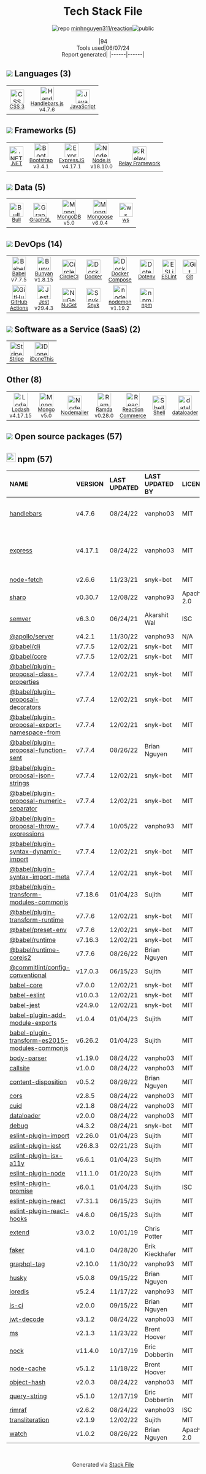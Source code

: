 <!--
&lt;--- Readme.md Snippet without images Start ---&gt;
## Tech Stack
minhnguyen311/reaction is built on the following main stack:

- [Handlebars.js](http://handlebarsjs.com/) – Templating Languages & Extensions
- [JavaScript](https://developer.mozilla.org/en-US/docs/Web/JavaScript) – Languages
- [.NET](http://www.microsoft.com/net/) – Frameworks (Full Stack)
- [Bootstrap](http://getbootstrap.com/) – Front-End Frameworks
- [ExpressJS](http://expressjs.com/) – Microframeworks (Backend)
- [Node.js](http://nodejs.org/) – Frameworks (Full Stack)
- [Relay Framework](https://facebook.github.io/relay/) – Javascript UI Libraries
- [Bull](https://github.com/OptimalBits/bull) – Background Processing
- [GraphQL](http://graphql.org/) – Query Languages
- [MongoDB](http://www.mongodb.com/) – Databases
- [Mongoose](http://mongoosejs.com/) – Object Document Mapper (ODM)
- [ws](https://github.com/websockets/ws) – Realtime Backend / API
- [Babel](http://babeljs.io/) – JavaScript Compilers
- [Bunyan](https://github.com/trentm/node-bunyan) – Logging Tools
- [CircleCI](https://circleci.com/) – Continuous Integration
- [Docker](https://www.docker.com/) – Virtual Machine Platforms & Containers
- [Docker Compose](https://github.com/docker/compose) – Container Tools
- [ESLint](http://eslint.org/) – Code Review
- [GitHub Actions](https://github.com/features/actions) – Continuous Integration
- [Jest](http://facebook.github.io/jest/) – Javascript Testing Framework
- [Snyk](https://snyk.io/) – Dependency Monitoring
- [nodemon](http://nodemon.io/) – node.js Application Monitoring
- [Stripe](https://stripe.com) – Payment Services
- [iDoneThis](https://idonethis.com/) – Team Task Management
- [Lodash](https://lodash.com) – Javascript Utilities & Libraries
- [Nodemailer](http://www.nodemailer.com/) – Transactional Email
- [Ramda](https://ramdajs.com/) – Javascript Utilities & Libraries
- [Reaction Commerce](https://reactioncommerce.com/) – Ecommerce
- [Shell](https://en.wikipedia.org/wiki/Shell_script) – Shells

Full tech stack [here](/techstack.md)

&lt;--- Readme.md Snippet without images End ---&gt;

&lt;--- Readme.md Snippet with images Start ---&gt;
## Tech Stack
minhnguyen311/reaction is built on the following main stack:

- <img width='25' height='25' src='https://img.stackshare.io/service/1143/Handlebars.png' alt='Handlebars.js'/> [Handlebars.js](http://handlebarsjs.com/) – Templating Languages & Extensions
- <img width='25' height='25' src='https://img.stackshare.io/service/1209/javascript.jpeg' alt='JavaScript'/> [JavaScript](https://developer.mozilla.org/en-US/docs/Web/JavaScript) – Languages
- <img width='25' height='25' src='https://img.stackshare.io/service/1014/IoPy1dce_400x400.png' alt='.NET'/> [.NET](http://www.microsoft.com/net/) – Frameworks (Full Stack)
- <img width='25' height='25' src='https://img.stackshare.io/service/1101/C9QJ7V3X.png' alt='Bootstrap'/> [Bootstrap](http://getbootstrap.com/) – Front-End Frameworks
- <img width='25' height='25' src='https://img.stackshare.io/service/1163/hashtag.png' alt='ExpressJS'/> [ExpressJS](http://expressjs.com/) – Microframeworks (Backend)
- <img width='25' height='25' src='https://img.stackshare.io/service/1011/n1JRsFeB_400x400.png' alt='Node.js'/> [Node.js](http://nodejs.org/) – Frameworks (Full Stack)
- <img width='25' height='25' src='https://img.stackshare.io/service/4155/Screen_Shot_2015_12_21_at_3_02_58_PM.png' alt='Relay Framework'/> [Relay Framework](https://facebook.github.io/relay/) – Javascript UI Libraries
- <img width='25' height='25' src='https://img.stackshare.io/service/9146/bull-logo.png' alt='Bull'/> [Bull](https://github.com/OptimalBits/bull) – Background Processing
- <img width='25' height='25' src='https://img.stackshare.io/service/3820/12972006.png' alt='GraphQL'/> [GraphQL](http://graphql.org/) – Query Languages
- <img width='25' height='25' src='https://img.stackshare.io/service/1030/leaf-360x360.png' alt='MongoDB'/> [MongoDB](http://www.mongodb.com/) – Databases
- <img width='25' height='25' src='https://img.stackshare.io/service/1231/0TXzZU7W_400x400.jpg' alt='Mongoose'/> [Mongoose](http://mongoosejs.com/) – Object Document Mapper (ODM)
- <img width='25' height='25' src='https://img.stackshare.io/service/11381/no-img-open-source.png' alt='ws'/> [ws](https://github.com/websockets/ws) – Realtime Backend / API
- <img width='25' height='25' src='https://img.stackshare.io/service/2739/-1wfGjNw.png' alt='Babel'/> [Babel](http://babeljs.io/) – JavaScript Compilers
- <img width='25' height='25' src='https://img.stackshare.io/service/10249/no-img-open-source.png' alt='Bunyan'/> [Bunyan](https://github.com/trentm/node-bunyan) – Logging Tools
- <img width='25' height='25' src='https://img.stackshare.io/service/190/CvqrSSFs_400x400.jpg' alt='CircleCI'/> [CircleCI](https://circleci.com/) – Continuous Integration
- <img width='25' height='25' src='https://img.stackshare.io/service/586/n4u37v9t_400x400.png' alt='Docker'/> [Docker](https://www.docker.com/) – Virtual Machine Platforms & Containers
- <img width='25' height='25' src='https://img.stackshare.io/service/3136/docker-compose.png' alt='Docker Compose'/> [Docker Compose](https://github.com/docker/compose) – Container Tools
- <img width='25' height='25' src='https://img.stackshare.io/service/3337/Q4L7Jncy.jpg' alt='ESLint'/> [ESLint](http://eslint.org/) – Code Review
- <img width='25' height='25' src='https://img.stackshare.io/service/11563/actions.png' alt='GitHub Actions'/> [GitHub Actions](https://github.com/features/actions) – Continuous Integration
- <img width='25' height='25' src='https://img.stackshare.io/service/830/jest.png' alt='Jest'/> [Jest](http://facebook.github.io/jest/) – Javascript Testing Framework
- <img width='25' height='25' src='https://img.stackshare.io/service/5326/6p1SNAJu.jpg' alt='Snyk'/> [Snyk](https://snyk.io/) – Dependency Monitoring
- <img width='25' height='25' src='https://img.stackshare.io/service/5577/preview.png' alt='nodemon'/> [nodemon](http://nodemon.io/) – node.js Application Monitoring
- <img width='25' height='25' src='https://img.stackshare.io/service/97/eW6tXeq3.png' alt='Stripe'/> [Stripe](https://stripe.com) – Payment Services
- <img width='25' height='25' src='https://img.stackshare.io/service/338/default_f863a3d7f927a74d6ae21e8e152265bd07ca6cfe.png' alt='iDoneThis'/> [iDoneThis](https://idonethis.com/) – Team Task Management
- <img width='25' height='25' src='https://img.stackshare.io/service/2438/lodash.png' alt='Lodash'/> [Lodash](https://lodash.com) – Javascript Utilities & Libraries
- <img width='25' height='25' src='https://img.stackshare.io/service/2862/qr2-jCLr.jpg' alt='Nodemailer'/> [Nodemailer](http://www.nodemailer.com/) – Transactional Email
- <img width='25' height='25' src='https://img.stackshare.io/service/3076/Ramda-01.png' alt='Ramda'/> [Ramda](https://ramdajs.com/) – Javascript Utilities & Libraries
- <img width='25' height='25' src='https://img.stackshare.io/service/11840/aU_BlqQA_400x400.jpg' alt='Reaction Commerce'/> [Reaction Commerce](https://reactioncommerce.com/) – Ecommerce
- <img width='25' height='25' src='https://img.stackshare.io/service/4631/default_c2062d40130562bdc836c13dbca02d318205a962.png' alt='Shell'/> [Shell](https://en.wikipedia.org/wiki/Shell_script) – Shells

Full tech stack [here](/techstack.md)

&lt;--- Readme.md Snippet with images End ---&gt;
-->
<div align="center">

# Tech Stack File
![](https://img.stackshare.io/repo.svg "repo") [minhnguyen311/reaction](https://github.com/minhnguyen311/reaction)![](https://img.stackshare.io/public_badge.svg "public")
<br/><br/>
|94<br/>Tools used|06/07/24 <br/>Report generated|
|------|------|
</div>

## <img src='https://img.stackshare.io/languages.svg'/> Languages (3)
<table><tr>
  <td align='center'>
  <img width='36' height='36' src='https://img.stackshare.io/service/6727/css.png' alt='CSS 3'>
  <br>
  <sub><a href="https://developer.mozilla.org/en-US/docs/Web/CSS/CSS3">CSS 3</a></sub>
  <br>
  <sub></sub>
</td>

<td align='center'>
  <img width='36' height='36' src='https://img.stackshare.io/service/1143/Handlebars.png' alt='Handlebars.js'>
  <br>
  <sub><a href="http://handlebarsjs.com/">Handlebars.js</a></sub>
  <br>
  <sub>v4.7.6</sub>
</td>

<td align='center'>
  <img width='36' height='36' src='https://img.stackshare.io/service/1209/javascript.jpeg' alt='JavaScript'>
  <br>
  <sub><a href="https://developer.mozilla.org/en-US/docs/Web/JavaScript">JavaScript</a></sub>
  <br>
  <sub></sub>
</td>

</tr>
</table>

## <img src='https://img.stackshare.io/frameworks.svg'/> Frameworks (5)
<table><tr>
  <td align='center'>
  <img width='36' height='36' src='https://img.stackshare.io/service/1014/IoPy1dce_400x400.png' alt='.NET'>
  <br>
  <sub><a href="http://www.microsoft.com/net/">.NET</a></sub>
  <br>
  <sub></sub>
</td>

<td align='center'>
  <img width='36' height='36' src='https://img.stackshare.io/service/1101/C9QJ7V3X.png' alt='Bootstrap'>
  <br>
  <sub><a href="http://getbootstrap.com/">Bootstrap</a></sub>
  <br>
  <sub>v3.4.1</sub>
</td>

<td align='center'>
  <img width='36' height='36' src='https://img.stackshare.io/service/1163/hashtag.png' alt='ExpressJS'>
  <br>
  <sub><a href="http://expressjs.com/">ExpressJS</a></sub>
  <br>
  <sub>v4.17.1</sub>
</td>

<td align='center'>
  <img width='36' height='36' src='https://img.stackshare.io/service/1011/n1JRsFeB_400x400.png' alt='Node.js'>
  <br>
  <sub><a href="http://nodejs.org/">Node.js</a></sub>
  <br>
  <sub>v18.10.0</sub>
</td>

<td align='center'>
  <img width='36' height='36' src='https://img.stackshare.io/service/4155/Screen_Shot_2015_12_21_at_3_02_58_PM.png' alt='Relay Framework'>
  <br>
  <sub><a href="https://facebook.github.io/relay/">Relay Framework</a></sub>
  <br>
  <sub></sub>
</td>

</tr>
</table>

## <img src='https://img.stackshare.io/databases.svg'/> Data (5)
<table><tr>
  <td align='center'>
  <img width='36' height='36' src='https://img.stackshare.io/service/9146/bull-logo.png' alt='Bull'>
  <br>
  <sub><a href="https://github.com/OptimalBits/bull">Bull</a></sub>
  <br>
  <sub></sub>
</td>

<td align='center'>
  <img width='36' height='36' src='https://img.stackshare.io/service/3820/12972006.png' alt='GraphQL'>
  <br>
  <sub><a href="http://graphql.org/">GraphQL</a></sub>
  <br>
  <sub></sub>
</td>

<td align='center'>
  <img width='36' height='36' src='https://img.stackshare.io/service/1030/leaf-360x360.png' alt='MongoDB'>
  <br>
  <sub><a href="http://www.mongodb.com/">MongoDB</a></sub>
  <br>
  <sub>v5.0</sub>
</td>

<td align='center'>
  <img width='36' height='36' src='https://img.stackshare.io/service/1231/0TXzZU7W_400x400.jpg' alt='Mongoose'>
  <br>
  <sub><a href="http://mongoosejs.com/">Mongoose</a></sub>
  <br>
  <sub>v6.0.4</sub>
</td>

<td align='center'>
  <img width='36' height='36' src='https://img.stackshare.io/service/11381/no-img-open-source.png' alt='ws'>
  <br>
  <sub><a href="https://github.com/websockets/ws">ws</a></sub>
  <br>
  <sub></sub>
</td>

</tr>
</table>

## <img src='https://img.stackshare.io/devops.svg'/> DevOps (14)
<table><tr>
  <td align='center'>
  <img width='36' height='36' src='https://img.stackshare.io/service/2739/-1wfGjNw.png' alt='Babel'>
  <br>
  <sub><a href="http://babeljs.io/">Babel</a></sub>
  <br>
  <sub>v7.7.5</sub>
</td>

<td align='center'>
  <img width='36' height='36' src='https://img.stackshare.io/service/10249/no-img-open-source.png' alt='Bunyan'>
  <br>
  <sub><a href="https://github.com/trentm/node-bunyan">Bunyan</a></sub>
  <br>
  <sub>v1.8.15</sub>
</td>

<td align='center'>
  <img width='36' height='36' src='https://img.stackshare.io/service/190/CvqrSSFs_400x400.jpg' alt='CircleCI'>
  <br>
  <sub><a href="https://circleci.com/">CircleCI</a></sub>
  <br>
  <sub></sub>
</td>

<td align='center'>
  <img width='36' height='36' src='https://img.stackshare.io/service/586/n4u37v9t_400x400.png' alt='Docker'>
  <br>
  <sub><a href="https://www.docker.com/">Docker</a></sub>
  <br>
  <sub></sub>
</td>

<td align='center'>
  <img width='36' height='36' src='https://img.stackshare.io/service/3136/docker-compose.png' alt='Docker Compose'>
  <br>
  <sub><a href="https://github.com/docker/compose">Docker Compose</a></sub>
  <br>
  <sub></sub>
</td>

<td align='center'>
  <img width='36' height='36' src='https://img.stackshare.io/service/8067/default_90dcb1286af7685c68df319c764b80704df1155b.png' alt='Dotenv'>
  <br>
  <sub><a href="https://github.com/motdotla/dotenv">Dotenv</a></sub>
  <br>
  <sub></sub>
</td>

<td align='center'>
  <img width='36' height='36' src='https://img.stackshare.io/service/3337/Q4L7Jncy.jpg' alt='ESLint'>
  <br>
  <sub><a href="http://eslint.org/">ESLint</a></sub>
  <br>
  <sub></sub>
</td>

<td align='center'>
  <img width='36' height='36' src='https://img.stackshare.io/service/1046/git.png' alt='Git'>
  <br>
  <sub><a href="http://git-scm.com/">Git</a></sub>
  <br>
  <sub></sub>
</td>

</tr>
<tr>
  <td align='center'>
  <img width='36' height='36' src='https://img.stackshare.io/service/11563/actions.png' alt='GitHub Actions'>
  <br>
  <sub><a href="https://github.com/features/actions">GitHub Actions</a></sub>
  <br>
  <sub></sub>
</td>

<td align='center'>
  <img width='36' height='36' src='https://img.stackshare.io/service/830/jest.png' alt='Jest'>
  <br>
  <sub><a href="http://facebook.github.io/jest/">Jest</a></sub>
  <br>
  <sub>v29.4.3</sub>
</td>

<td align='center'>
  <img width='36' height='36' src='https://img.stackshare.io/service/2637/6I3oEOP4_400x400.jpg' alt='NuGet'>
  <br>
  <sub><a href="https://www.nuget.org/">NuGet</a></sub>
  <br>
  <sub></sub>
</td>

<td align='center'>
  <img width='36' height='36' src='https://img.stackshare.io/service/5326/6p1SNAJu.jpg' alt='Snyk'>
  <br>
  <sub><a href="https://snyk.io/">Snyk</a></sub>
  <br>
  <sub></sub>
</td>

<td align='center'>
  <img width='36' height='36' src='https://img.stackshare.io/service/5577/preview.png' alt='nodemon'>
  <br>
  <sub><a href="http://nodemon.io/">nodemon</a></sub>
  <br>
  <sub>v1.19.2</sub>
</td>

<td align='center'>
  <img width='36' height='36' src='https://img.stackshare.io/service/1120/lejvzrnlpb308aftn31u.png' alt='npm'>
  <br>
  <sub><a href="https://www.npmjs.com/">npm</a></sub>
  <br>
  <sub></sub>
</td>

</tr>
</table>

## <img src='https://img.stackshare.io/saas.svg'/> Software as a Service (SaaS) (2)
<table><tr>
  <td align='center'>
  <img width='36' height='36' src='https://img.stackshare.io/service/97/eW6tXeq3.png' alt='Stripe'>
  <br>
  <sub><a href="https://stripe.com">Stripe</a></sub>
  <br>
  <sub></sub>
</td>

<td align='center'>
  <img width='36' height='36' src='https://img.stackshare.io/service/338/default_f863a3d7f927a74d6ae21e8e152265bd07ca6cfe.png' alt='iDoneThis'>
  <br>
  <sub><a href="https://idonethis.com/">iDoneThis</a></sub>
  <br>
  <sub></sub>
</td>

</tr>
</table>

## Other (8)
<table><tr>
  <td align='center'>
  <img width='36' height='36' src='https://img.stackshare.io/service/2438/lodash.png' alt='Lodash'>
  <br>
  <sub><a href="https://lodash.com">Lodash</a></sub>
  <br>
  <sub>v4.17.15</sub>
</td>

<td align='center'>
  <img width='36' height='36' src='https://img.stackshare.io/service/3519/3wgIDj3j_normal.png' alt='Mongo'>
  <br>
  <sub><a href="http://wedesignapps.herokuapp.com">Mongo</a></sub>
  <br>
  <sub>v5.0</sub>
</td>

<td align='center'>
  <img width='36' height='36' src='https://img.stackshare.io/service/2862/qr2-jCLr.jpg' alt='Nodemailer'>
  <br>
  <sub><a href="http://www.nodemailer.com/">Nodemailer</a></sub>
  <br>
  <sub></sub>
</td>

<td align='center'>
  <img width='36' height='36' src='https://img.stackshare.io/service/3076/Ramda-01.png' alt='Ramda'>
  <br>
  <sub><a href="https://ramdajs.com/">Ramda</a></sub>
  <br>
  <sub>v0.28.0</sub>
</td>

<td align='center'>
  <img width='36' height='36' src='https://img.stackshare.io/service/11840/aU_BlqQA_400x400.jpg' alt='Reaction Commerce'>
  <br>
  <sub><a href="https://reactioncommerce.com/">Reaction Commerce</a></sub>
  <br>
  <sub></sub>
</td>

<td align='center'>
  <img width='36' height='36' src='https://img.stackshare.io/service/4631/default_c2062d40130562bdc836c13dbca02d318205a962.png' alt='Shell'>
  <br>
  <sub><a href="https://en.wikipedia.org/wiki/Shell_script">Shell</a></sub>
  <br>
  <sub></sub>
</td>

<td align='center'>
  <img width='36' height='36' src='https://img.stackshare.io/service/10611/69631.png' alt='dataloader'>
  <br>
  <sub><a href="https://github.com/facebook/dataloader">dataloader</a></sub>
  <br>
  <sub></sub>
</td>

<td align='center'>
  <img width='36' height='36' src='https://img.stackshare.io/service/9527/5502029.jpeg' alt='husky'>
  <br>
  <sub><a href="https://github.com/typicode/husky">husky</a></sub>
  <br>
  <sub></sub>
</td>

</tr>
</table>


## <img src='https://img.stackshare.io/group.svg' /> Open source packages (57)</h2>

## <img width='24' height='24' src='https://img.stackshare.io/service/1120/lejvzrnlpb308aftn31u.png'/> npm (57)

|NAME|VERSION|LAST UPDATED|LAST UPDATED BY|LICENSE|VULNERABILITIES|
|:------|:------|:------|:------|:------|:------|
|[handlebars](https://www.npmjs.com/handlebars)|v4.7.6|08/24/22|vanpho03 |MIT|[CVE-2021-23369](https://github.com/advisories/GHSA-f2jv-r9rf-7988) (Critical)<br/>[CVE-2021-23383](https://github.com/advisories/GHSA-765h-qjxv-5f44) (Critical)|
|[express](https://www.npmjs.com/express)|v4.17.1|08/24/22|vanpho03 |MIT|[CVE-2022-24999](https://github.com/advisories/GHSA-hrpp-h998-j3pp) (High)<br/>[CVE-2024-29041](https://github.com/advisories/GHSA-rv95-896h-c2vc) (Moderate)|
|[node-fetch](https://www.npmjs.com/node-fetch)|v2.6.6|11/23/21|snyk-bot |MIT|[CVE-2022-0235](https://github.com/advisories/GHSA-r683-j2x4-v87g) (High)|
|[sharp](https://www.npmjs.com/sharp)|v0.30.7|12/08/22|vanpho93 |Apache-2.0|[](https://github.com/advisories/GHSA-54xq-cgqr-rpm3) (High)|
|[semver](https://www.npmjs.com/semver)|v6.3.0|06/24/21|Akarshit Wal |ISC|[CVE-2022-25883](https://github.com/advisories/GHSA-c2qf-rxjj-qqgw) (Moderate)|
|[@apollo/server](https://www.npmjs.com/@apollo/server)|v4.2.1|11/30/22|vanpho93 |N/A|[](https://github.com/advisories/GHSA-j5g3-5c8r-7qfx) (Low)|
|[@babel/cli](https://www.npmjs.com/@babel/cli)|v7.7.5|12/02/21|snyk-bot |MIT|N/A|
|[@babel/core](https://www.npmjs.com/@babel/core)|v7.7.5|12/02/21|snyk-bot |MIT|N/A|
|[@babel/plugin-proposal-class-properties](https://www.npmjs.com/@babel/plugin-proposal-class-properties)|v7.7.4|12/02/21|snyk-bot |MIT|N/A|
|[@babel/plugin-proposal-decorators](https://www.npmjs.com/@babel/plugin-proposal-decorators)|v7.7.4|12/02/21|snyk-bot |MIT|N/A|
|[@babel/plugin-proposal-export-namespace-from](https://www.npmjs.com/@babel/plugin-proposal-export-namespace-from)|v7.7.4|12/02/21|snyk-bot |MIT|N/A|
|[@babel/plugin-proposal-function-sent](https://www.npmjs.com/@babel/plugin-proposal-function-sent)|v7.7.4|08/26/22|Brian Nguyen |MIT|N/A|
|[@babel/plugin-proposal-json-strings](https://www.npmjs.com/@babel/plugin-proposal-json-strings)|v7.7.4|12/02/21|snyk-bot |MIT|N/A|
|[@babel/plugin-proposal-numeric-separator](https://www.npmjs.com/@babel/plugin-proposal-numeric-separator)|v7.7.4|12/02/21|snyk-bot |MIT|N/A|
|[@babel/plugin-proposal-throw-expressions](https://www.npmjs.com/@babel/plugin-proposal-throw-expressions)|v7.7.4|10/05/22|vanpho93 |MIT|N/A|
|[@babel/plugin-syntax-dynamic-import](https://www.npmjs.com/@babel/plugin-syntax-dynamic-import)|v7.7.4|12/02/21|snyk-bot |MIT|N/A|
|[@babel/plugin-syntax-import-meta](https://www.npmjs.com/@babel/plugin-syntax-import-meta)|v7.7.4|12/02/21|snyk-bot |MIT|N/A|
|[@babel/plugin-transform-modules-commonjs](https://www.npmjs.com/@babel/plugin-transform-modules-commonjs)|v7.18.6|01/04/23|Sujith |MIT|N/A|
|[@babel/plugin-transform-runtime](https://www.npmjs.com/@babel/plugin-transform-runtime)|v7.7.6|12/02/21|snyk-bot |MIT|N/A|
|[@babel/preset-env](https://www.npmjs.com/@babel/preset-env)|v7.7.6|12/02/21|snyk-bot |MIT|N/A|
|[@babel/runtime](https://www.npmjs.com/@babel/runtime)|v7.16.3|12/02/21|snyk-bot |MIT|N/A|
|[@babel/runtime-corejs2](https://www.npmjs.com/@babel/runtime-corejs2)|v7.7.6|08/26/22|Brian Nguyen |MIT|N/A|
|[@commitlint/config-conventional](https://www.npmjs.com/@commitlint/config-conventional)|v17.0.3|06/15/23|Sujith |MIT|N/A|
|[babel-core](https://www.npmjs.com/babel-core)|v7.0.0|12/02/21|snyk-bot |MIT|N/A|
|[babel-eslint](https://www.npmjs.com/babel-eslint)|v10.0.3|12/02/21|snyk-bot |MIT|N/A|
|[babel-jest](https://www.npmjs.com/babel-jest)|v24.9.0|12/02/21|snyk-bot |MIT|N/A|
|[babel-plugin-add-module-exports](https://www.npmjs.com/babel-plugin-add-module-exports)|v1.0.4|01/04/23|Sujith |MIT|N/A|
|[babel-plugin-transform-es2015-modules-commonjs](https://www.npmjs.com/babel-plugin-transform-es2015-modules-commonjs)|v6.26.2|01/04/23|Sujith |MIT|N/A|
|[body-parser](https://www.npmjs.com/body-parser)|v1.19.0|08/24/22|vanpho03 |MIT|N/A|
|[callsite](https://www.npmjs.com/callsite)|v1.0.0|08/24/22|vanpho03 |MIT|N/A|
|[content-disposition](https://www.npmjs.com/content-disposition)|v0.5.2|08/26/22|Brian Nguyen |MIT|N/A|
|[cors](https://www.npmjs.com/cors)|v2.8.5|08/24/22|vanpho03 |MIT|N/A|
|[cuid](https://www.npmjs.com/cuid)|v2.1.8|08/24/22|vanpho03 |MIT|N/A|
|[dataloader](https://www.npmjs.com/dataloader)|v2.0.0|08/24/22|vanpho03 |MIT|N/A|
|[debug](https://www.npmjs.com/debug)|v4.3.2|08/24/21|snyk-bot |MIT|N/A|
|[eslint-plugin-import](https://www.npmjs.com/eslint-plugin-import)|v2.26.0|01/04/23|Sujith |MIT|N/A|
|[eslint-plugin-jest](https://www.npmjs.com/eslint-plugin-jest)|v26.8.3|02/21/23|Sujith |MIT|N/A|
|[eslint-plugin-jsx-a11y](https://www.npmjs.com/eslint-plugin-jsx-a11y)|v6.6.1|01/04/23|Sujith |MIT|N/A|
|[eslint-plugin-node](https://www.npmjs.com/eslint-plugin-node)|v11.1.0|01/20/23|Sujith |MIT|N/A|
|[eslint-plugin-promise](https://www.npmjs.com/eslint-plugin-promise)|v6.0.1|01/04/23|Sujith |ISC|N/A|
|[eslint-plugin-react](https://www.npmjs.com/eslint-plugin-react)|v7.31.1|06/15/23|Sujith |MIT|N/A|
|[eslint-plugin-react-hooks](https://www.npmjs.com/eslint-plugin-react-hooks)|v4.6.0|06/15/23|Sujith |MIT|N/A|
|[extend](https://www.npmjs.com/extend)|v3.0.2|10/01/19|Chris Potter |MIT|N/A|
|[faker](https://www.npmjs.com/faker)|v4.1.0|04/28/20|Erik Kieckhafer |MIT|N/A|
|[graphql-tag](https://www.npmjs.com/graphql-tag)|v2.10.0|11/30/22|vanpho93 |MIT|N/A|
|[husky](https://www.npmjs.com/husky)|v5.0.8|09/15/22|Brian Nguyen |MIT|N/A|
|[ioredis](https://www.npmjs.com/ioredis)|v5.2.4|11/17/22|vanpho93 |MIT|N/A|
|[is-ci](https://www.npmjs.com/is-ci)|v2.0.0|09/15/22|Brian Nguyen |MIT|N/A|
|[jwt-decode](https://www.npmjs.com/jwt-decode)|v3.1.2|08/24/22|vanpho03 |MIT|N/A|
|[ms](https://www.npmjs.com/ms)|v2.1.3|11/23/22|Brent Hoover |MIT|N/A|
|[nock](https://www.npmjs.com/nock)|v11.4.0|10/17/19|Eric Dobbertin |MIT|N/A|
|[node-cache](https://www.npmjs.com/node-cache)|v5.1.2|11/18/22|Brent Hoover |MIT|N/A|
|[object-hash](https://www.npmjs.com/object-hash)|v2.0.3|08/24/22|vanpho03 |MIT|N/A|
|[query-string](https://www.npmjs.com/query-string)|v5.1.0|12/17/19|Eric Dobbertin |MIT|N/A|
|[rimraf](https://www.npmjs.com/rimraf)|v2.6.2|08/24/22|vanpho03 |ISC|N/A|
|[transliteration](https://www.npmjs.com/transliteration)|v2.1.9|12/02/22|Sujith |MIT|N/A|
|[watch](https://www.npmjs.com/watch)|v1.0.2|08/26/22|Brian Nguyen |Apache-2.0|N/A|

<br/>
<div align='center'>

Generated via [Stack File](https://github.com/marketplace/stack-file)
